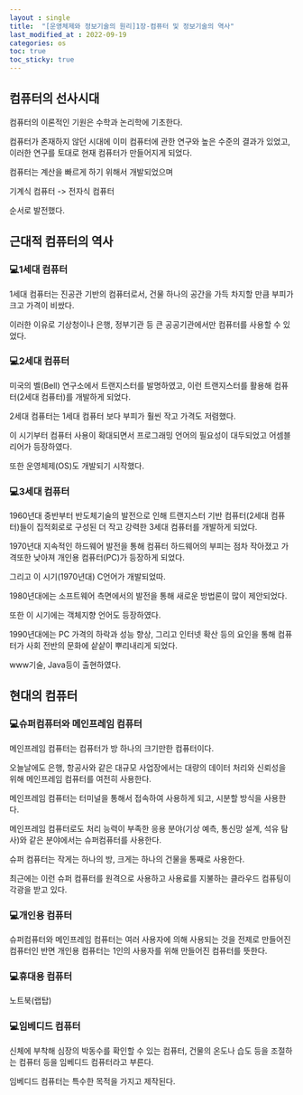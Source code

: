 ```yaml
---
layout : single
title:  "[운영체제와 정보기술의 원리]1장-컴퓨터 및 정보기술의 역사"
last_modified_at : 2022-09-19
categories: os
toc: true
toc_sticky: true
---
```


## 컴퓨터의 선사시대

컴퓨터의 이론적인 기원은 수학과 논리학에 기초한다.  

컴퓨터가 존재하지 않던 시대에 이미 컴퓨터에 관한 연구와 높은 수준의 결과가 있었고, 이러한 연구를 토대로 현재 컴퓨터가 만들어지게 되었다.  

컴퓨터는 계산을 빠르게 하기 위해서 개발되었으며  

기계식 컴퓨터 -> 전자식 컴퓨터  

순서로 발전했다.   

## 근대적 컴퓨터의 역사

### 💻1세대 컴퓨터
1세대 컴퓨터는 진공관 기반의 컴퓨터로서, 건물 하나의 공간을 가득 차지할 만큼 부피가 크고 가격이 비쌌다.  

이러한 이유로 기상청이나 은행, 정부기관 등 큰 공공기관에서만 컴퓨터를 사용할 수 있었다.  

### 💻2세대 컴퓨터

미국의 벨(Bell) 연구소에서 트랜지스터를 발명하였고, 이런 트랜지스터를 활용해 컴퓨터(2세대 컴퓨터)를 개발하게 되었다.  

2세대 컴퓨터는 1세대 컴퓨터 보다 부피가 훨씬 작고 가격도 저렴했다.  

이 시기부터 컴퓨터 사용이 확대되면서 프로그래밍 언어의 필요성이 대두되었고 어셈블리어가 등장하였다.  

또한 운영체제(OS)도 개발되기 시작했다.  

### 💻3세대 컴퓨터
1960년대 중반부터 반도체기술의 발전으로 인해 트랜지스터 기반 컴퓨터(2세대 컴퓨터)들이 집적회로로 구성된 더 작고 강력한 3세대 컴퓨터를 개발하게 되었다.  

1970년대 지속적인 하드웨어 발전을 통해 컴퓨터 하드웨어의 부피는 점차 작아졌고 가격또한 낮아져 개인용 컴퓨터(PC)가 등장하게 되었다.  

그리고 이 시기(1970년대) C언어가 개발되었따.

1980년대에는 소프트웨어 측면에서의 발전을 통해 새로운 방법론이 많이 제안되었다.  

또한 이 시기에는 객체지향 언어도 등장하였다.  

1990년대에는 PC 가격의 하락과 성능 향상, 그리고 인터넷 확산 등의 요인을 통해 컴퓨터가 사회 전반의 문화에 샅샅이 뿌리내리게 되었다.  

www기술, Java등이 출현하였다.  

## 현대의 컴퓨터

### 💻슈퍼컴퓨터와 메인프레임 컴퓨터

메인프레임 컴퓨터는 컴퓨터가 방 하나의 크기만한 컴퓨터이다.  

오늘날에도 은행, 항공사와 같은 대규모 사업장에서는 대량의 데이터 처리와 신뢰성을 위해 메인프레임 컴퓨터를 여전히 사용한다.  

메인프레임 컴퓨터는 터미널을 통해서 접속하여 사용하게 되고, 시분할 방식을 사용한다.  

메인프레임 컴퓨터로도 처리 능력이 부족한 응용 분야(기상 예측, 통신망 설계, 석유 탐사)와 같은 분야에서는 슈퍼컴퓨터를 사용한다.  

슈퍼 컴퓨터는 작게는 하나의 방, 크게는 하나의 건물을 통째로 사용한다.  

최근에는 이런 슈퍼 컴퓨터를 원격으로 사용하고 사용료를 지불하는 클라우드 컴퓨팅이 각광을 받고 있다.  

### 💻개인용 컴퓨터
슈퍼컴퓨터와 메인프레임 컴퓨터는 여러 사용자에 의해 사용되는 것을 전제로 만들어진 컴퓨터인 반면 개인용 컴퓨터는 1인의 사용자를 위해 만들어진 컴퓨터를 뜻한다.  

### 💻휴대용 컴퓨터
노트북(랩탑)

### 💻임베디드 컴퓨터
신체에 부착해 심장의 박동수를 확인할 수 있는 컴퓨터, 건물의 온도나 습도 등을 조절하는 컴퓨터 등을 임베디드 컴퓨터라고 부른다.  

임베디드 컴퓨터는 특수한 목적을 가지고 제작된다.  




 